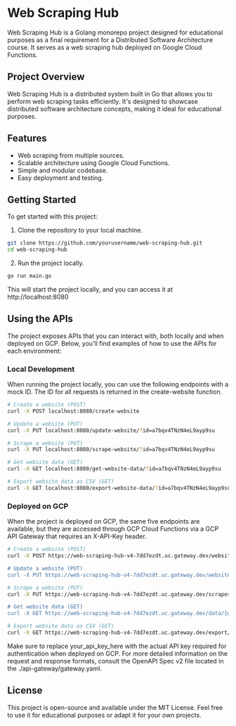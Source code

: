 # Web Scraping Hub

Web Scraping Hub is a Golang monorepo project designed for educational purposes as a final requirement for a Distributed Software Architecture course. It serves as a web scraping hub deployed on Google Cloud Functions.

## Project Overview

Web Scraping Hub is a distributed system built in Go that allows you to perform web scraping tasks efficiently. It's designed to showcase distributed software architecture concepts, making it ideal for educational purposes.

## Features

- Web scraping from multiple sources.
- Scalable architecture using Google Cloud Functions.
- Simple and modular codebase.
- Easy deployment and testing.

## Getting Started

To get started with this project:

1. Clone the repository to your local machine.
```bash
git clone https://github.com/yourusername/web-scraping-hub.git
cd web-scraping-hub
```
2. Run the project locally.
```bash
go run main.go
```
This will start the project locally, and you can access it at http://localhost:8080

## Using the APIs

The project exposes APIs that you can interact with, both locally and when deployed on GCP. Below, you'll find examples of how to use the APIs for each environment:

### Local Development

When running the project locally, you can use the following endpoints with a mock ID. The ID for all requests is returned in the create-website function.

```bash
# Create a website (POST)
curl -X POST localhost:8080/create-website

# Update a website (PUT)
curl -X PUT localhost:8080/update-website/?id=a7bqv4TNzN4eL9ayp9su

# Scrape a website (PUT)
curl -X PUT localhost:8080/scrape-website/?id=a7bqv4TNzN4eL9ayp9su

# Get website data (GET)
curl -X GET localhost:8080/get-website-data/?id=a7bqv4TNzN4eL9ayp9su

# Export website data as CSV (GET)
curl -X GET localhost:8080/export-website-data/?id=a7bqv4TNzN4eL9ayp9su
```

### Deployed on GCP
When the project is deployed on GCP, the same five endpoints are available, but they are accessed through GCP Cloud Functions via a GCP API Gateway that requires an X-API-Key header.

```bash
# Create a website (POST)
curl -X POST https://web-scraping-hub-v4-7dd7ezdt.uc.gateway.dev/websites -H "X-API-Key: your_api_key_here

# Update a website (PUT)
curl -X PUT https://web-scraping-hub-v4-7dd7ezdt.uc.gateway.dev/websites/{website_id} -H "X-API-Key: your_api_key_here

# Scrape a website (PUT)
curl -X PUT https://web-scraping-hub-v4-7dd7ezdt.uc.gateway.dev/scrapes/{website_id} -H "X-API-Key: your_api_key_here

# Get website data (GET)
curl -X GET https://web-scraping-hub-v4-7dd7ezdt.uc.gateway.dev/data/{website_id} -H "X-API-Key: your_api_key_here

# Export website data as CSV (GET)
curl -X GET https://web-scraping-hub-v4-7dd7ezdt.uc.gateway.dev/export/{website_id} -H "X-API-Key: your_api_key_here"
```

Make sure to replace your_api_key_here with the actual API key required for authentication when deployed on GCP.
For more detailed information on the request and response formats, consult the OpenAPI Spec v2 file located in the ./api-gateway/gateway.yaml.

## License
This project is open-source and available under the MIT License. Feel free to use it for educational purposes or adapt it for your own projects.